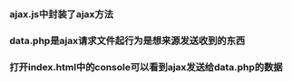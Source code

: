 ### ajax.js中封装了ajax方法
### data.php是ajax请求文件起行为是想来源发送收到的东西
### 打开index.html中的console可以看到ajax发送给data.php的数据